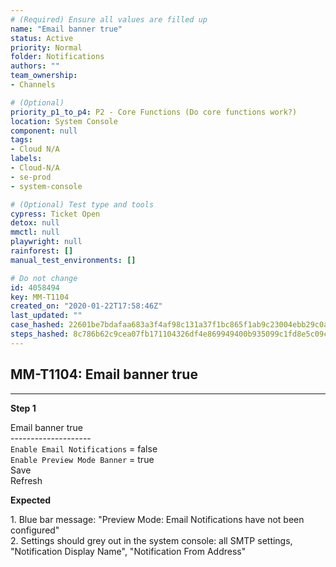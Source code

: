 ```yaml
---
# (Required) Ensure all values are filled up
name: "Email banner true"
status: Active
priority: Normal
folder: Notifications
authors: ""
team_ownership: 
- Channels

# (Optional)
priority_p1_to_p4: P2 - Core Functions (Do core functions work?)
location: System Console
component: null
tags: 
- Cloud N/A
labels: 
- Cloud-N/A
- se-prod
- system-console

# (Optional) Test type and tools
cypress: Ticket Open
detox: null
mmctl: null
playwright: null
rainforest: []
manual_test_environments: []

# Do not change
id: 4058494
key: MM-T1104
created_on: "2020-01-22T17:58:46Z"
last_updated: ""
case_hashed: 22601be7bdafaa683a3f4af98c131a37f1bc865f1ab9c23004ebb29c0a0ed3783beace58d5e8c055c666963a36487738
steps_hashed: 8c786b62c9cea07fb171104326df4e869949400b935099c1fd8e5c09c3ba74386f1b48839c073bd53789e54f40d95112
---
```


<!-- (Auto-generated) Based on frontmatter's "key" and "name" -->

## MM-T1104: Email banner true

---

**Step 1**

Email banner true\
\--------------------\
`Enable Email Notifications` = false\
`Enable Preview Mode Banner` = true\
Save\
Refresh

**Expected**

1\. Blue bar message: "Preview Mode: Email Notifications have not been configured"\
2\. Settings should grey out in the system console: all SMTP settings, "Notification Display Name", "Notification From Address"
